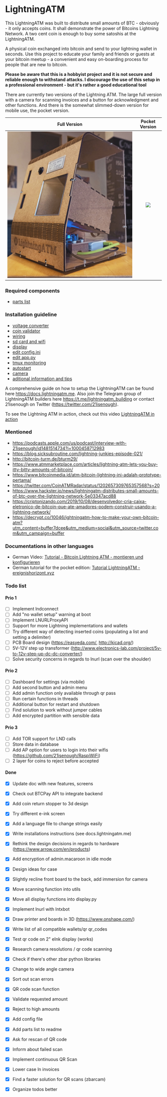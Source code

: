 # LightningATM

This LightningATM was built to distribute small amounts of BTC - obviously - it only accepts coins. It shall demonstrate the power of Bitcoins Lightning Network. A two cent coin is enough to buy some satoshis at the LightningATM.

A physical coin exchanged into bitcoin and send to your lightning wallet in seconds. Use this project to educate your family and friends or guests at your bitcoin meetup - a convenient and easy on-boarding process for people that are new to bitcoin.

**Please be aware that this is a hobbyist project and it is not secure and reliable enough to withstand attacks. I discourage the use of this setup in a professional environment - but it's rather a good educational tool**

There are currently two versions of the Lightning ATM. The large full version with a camera for scanning invoices and a button for acknowledgment and other functions. And there is the somewhat slimmed-down version for mobile use, the pocket version.


Full Version             |  Pocket Version
:-------------------------:|:-------------------------:
![](https://github.com/21isenough/LightningATM/blob/master/resources/images/LightningATM_rev3.jpg)  |  ![](https://i.imgur.com/vW8BfMG.png)


### Required components

- [parts list](/docs/guide/parts_list.md)


### Installation guideline

- [voltage converter](/docs/guide/voltage_converter.md)
- [coin validator](/docs/guide/coin_validator.md)
- [wiring](/docs/guide/wiring.md)
- [sd card and wifi](/docs/guide/sdcard_and_wifi.md)
- [display](/docs/guide/display.md)
- [edit config.ini](/docs/guide/edit_config.md)
- [edit app.py](/docs/guide/edit_app.md)
- [tmux monitoring](/docs/guide/tmux_monitoring.md)
- [autostart](/docs/guide/autostart.md)
- [camera](/docs/guide/camera.md)
- [aditional information and tips](/docs/guide/information_and_tips.md)

A comprehensive guide on how to setup the LightningATM can be found here https://docs.lightningatm.me. Also join the Telegram group of LightningATM builders here https://t.me/lightningatm_building or contact 21isenough on Twitter (https://twitter.com/21isenough).

To see the Lightning ATM in action, check out this video [LightningATM in action](https://twitter.com/21isenough/status/1170808396955738114?s=20)

### Mentioned
- https://podcasts.apple.com/us/podcast/interview-with-21isenough/id1481514734?i=1000458712983
- https://blog.sicksubroutine.com/lightning-junkies-episode-021/
- http://bitcoin-turm.de/bturm29/
- https://www.atmmarketplace.com/articles/lightning-atm-lets-you-buy-itty-bitty-amounts-of-bitcoin/
- https://www.bitcoinmedia.id/atm-bitcoin-lightning-ini-adalah-prototype-pertama/
- https://twitter.com/CoinATMRadar/status/1202657309765357568?s=20
- https://www.hackster.io/news/lightningatm-distributes-small-amounts-of-btc-over-the-lightning-network-5e03347acd88
- https://criptonizando.com/2019/10/08/desenvolvedor-cria-caixa-eletronico-de-bitcoin-que-ate-amadores-podem-construir-usando-a-lightning-network/
- https://decrypt.co/10046/ightningatm-how-to-make-your-own-bitcoin-atm?utm_content=buffer7dcee&utm_medium=social&utm_source=twitter.com&utm_campaign=buffer

### Documentations in other languages

- German Video: [Tutorial - Bitcoin Lightning ATM - montieren und konfigurieren](https://www.youtube.com/watch?v=pTyTc2qPQj0)
- German tutorial for the pocket edition: [Tutorial LightningATM - ereignishorizont.xyz](https://ereignishorizont.xyz/lightning-atm/)

### Todo list

#### Prio 1
- [ ] Implement lndconnect
- [ ] Add "no wallet setup" warning at boot
- [ ] Implement LNURLProxyAPI
- [ ] Support for more Lightning implementations and wallets
- [ ] Try different way of detecting inserted coins (populating a list and setting a delimiter)
- [ ] PCB Board design (https://easyeda.com/, http://kicad.org/)
- [ ] 5V-12V step up transformer (http://www.electronics-lab.com/project/5v-to-12v-step-up-dc-dc-converter/)
- [ ] Solve security concerns in regards to lnurl (scan over the shoulder)
#### Prio 2
- [ ] Dashboard for settings (via mobile)
- [ ] Add second button and admin menu
- [ ] Add admin function only available through qr pass
- [ ] Run certain functions in threads
- [ ] Additional button for restart and shutdown
- [ ] Find solution to work without jumper cables
- [ ] Add encrypted partition with sensible data
#### Prio 3
- [ ] Add TOR support for LND calls
- [ ] Store data in database
- [ ] Add AP option for users to login into their wifis (https://github.com/21isenough/RaspiWiFi)
- [ ] 2 layer for coins to reject before accepted
#### Done
- [X] Update doc with new features, screens
- [X] Check out BTCPay API to integrate backend
- [X] Add coin return stopper to 3d design
- [X] Try different e-ink screen
- [X] Add a language file to change strings easily
- [X] Write installations instructions (see docs.lightningatm.me)
- [X] Rethink the design decisions in regards to hardware (https://www.arrow.com/en/products)
- [X] Add encryption of admin.macaroon in idle mode
- [X] Design ideas for case
- [X] Slightly recline front board to the back, add immersion for camera
- [X] Move scanning function into utils
- [X] Move all display functions into display.py
- [X] Implement lnurl with lntxbot
- [X] Draw printer and boards in 3D (https://www.onshape.com/)
- [X] Write list of all compatible wallets/qr qr_codes
- [X] Test qr code on 2" eInk display (works)
- [X] Research camera resolutions / qr code scanning
- [X] Check if there's other zbar python libraries
- [X] Change to wide angle camera
- [X] Sort out scan errors
- [x] QR code scan function
- [x] Validate requested amount
- [x] Reject to high amounts
- [x] Add config file
- [x] Add parts list to readme
- [x] Ask for rescan of QR code
- [x] Inform about failed scan
- [x] Implement continuous QR Scan
- [x] Lower case ln invoices
- [x] Find a faster solution for QR scans (zbarcam)
- [x] Organize todos better


